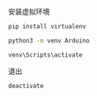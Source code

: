 安装虚拟环境

```bash
pip install virtualenv
```

```bash
python3 -m venv Arduino
```

```bash
venv\Scripts\activate
```

退出

```bash
deactivate
```


